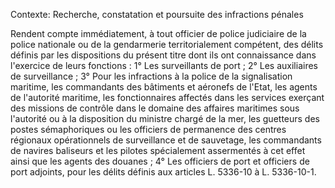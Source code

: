 Contexte: Recherche, constatation et poursuite des infractions pénales

Rendent compte immédiatement, à tout officier de police judiciaire de la police nationale ou de la gendarmerie territorialement compétent, des délits définis par les dispositions du présent titre dont ils ont connaissance dans l'exercice de leurs fonctions : 1° Les surveillants de port ; 2° Les auxiliaires de surveillance ; 3° Pour les infractions à la police de la signalisation maritime, les commandants des bâtiments et aéronefs de l'Etat, les agents de l'autorité maritime, les fonctionnaires affectés dans les services exerçant des missions de contrôle dans le domaine des affaires maritimes sous l'autorité ou à la disposition du ministre chargé de la mer, les guetteurs des postes sémaphoriques ou les officiers de permanence des centres régionaux opérationnels de surveillance et de sauvetage, les commandants de navires baliseurs et les pilotes spécialement assermentés à cet effet ainsi que les agents des douanes ; 4° Les officiers de port et officiers de port adjoints, pour les délits définis aux articles L. 5336-10 à L. 5336-10-1.